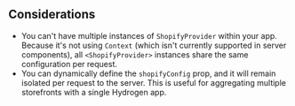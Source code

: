## Considerations

- You can't have multiple instances of `ShopifyProvider` within your app. Because it's not using `Context` (which isn't currently supported in server components), all `<ShopifyProvider>` instances share the same configuration per request.
- You can dynamically define the `shopifyConfig` prop, and it will remain isolated per request to the server. This is useful for aggregating multiple storefronts with a single Hydrogen app.
